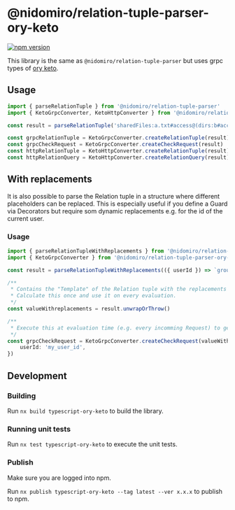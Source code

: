 # @nidomiro/relation-tuple-parser-ory-keto

[![npm version](https://badge.fury.io/js/@nidomiro%2Frelation-tuple-parser-ory-keto.svg)](https://www.npmjs.com/package/@nidomiro/relation-tuple-parser-ory-keto)

This library is the same as `@nidomiro/relation-tuple-parser` but uses grpc types of [ory keto](https://www.ory.sh/docs/keto/).

## Usage

```ts
import { parseRelationTuple } from '@nidomiro/relation-tuple-parser'
import { KetoGrpcConverter, KetoHttpConverter } from '@nidomiro/relation-tuple-parser-ory-keto'

const result = parseRelationTuple('sharedFiles:a.txt#access@(dirs:b#access)').unwrapOrThrow()

const grpcRelationTuple = KetoGrpcConverter.createRelationTuple(result)
const grpcCheckRequest = KetoGrpcConverter.createCheckRequest(result)
const httpRelationTuple = KetoHttpConverter.createRelationTuple(result)
const httpRelationQuery = KetoHttpConverter.createRelationQuery(result)
```

## With replacements

It is also possible to parse the Relation tuple in a structure where different placeholders can be replaced.
This is especially useful if you define a Guard via Decorators but require som dynamic replacements e.g. for the id of
the current user.

### Usage

```ts
import { parseRelationTupleWithReplacements } from '@nidomiro/relation-tuple-parser'
import { KetoGrpcConverter } from '@nidomiro/relation-tuple-parser-ory-keto'

const result = parseRelationTupleWithReplacements(({ userId }) => `groups:admin#member@${userId}`)

/**
 * Contains the "Template" of the Relation tuple with the replacements defined above.
 * Calculate this once and use it on every evaluation.
 */
const valueWithreplacements = result.unwrapOrThrow()

/**
 * Execute this at evaluation time (e.g. every incomming Request) to get the actual ory Relation tuple send to keto via grpc.
 */
const grpcCheckRequest = KetoGrpcConverter.createCheckRequest(valueWithreplacements, {
    userId: 'my_user_id',
})
```

## Development

### Building

Run `nx build typescript-ory-keto` to build the library.

### Running unit tests

Run `nx test typescript-ory-keto` to execute the unit tests.

### Publish

Make sure you are logged into npm.

Run `nx publish typescript-ory-keto --tag latest --ver x.x.x` to publish to npm.
